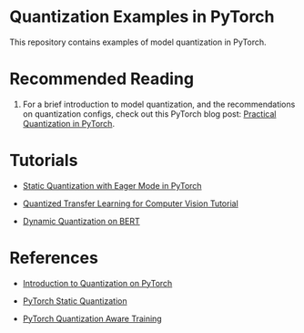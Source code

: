 # Quantization Examples in PyTorch

This repository contains examples of model quantization in PyTorch.

# Recommended Reading

1. For a brief introduction to model quantization, and the recommendations on quantization configs, check out this PyTorch blog post: [Practical Quantization in PyTorch](https://pytorch.org/blog/quantization-in-practice/).

# Tutorials

- [Static Quantization with Eager Mode in PyTorch](https://pytorch.org/tutorials/advanced/static_quantization_tutorial.html)

- [Quantized Transfer Learning for Computer Vision Tutorial](https://pytorch.org/tutorials/intermediate/quantized_transfer_learning_tutorial.html)

- [Dynamic Quantization on BERT](https://pytorch.org/tutorials/intermediate/dynamic_quantization_bert_tutorial.html)

# References

- [Introduction to Quantization on PyTorch](https://pytorch.org/blog/introduction-to-quantization-on-pytorch/#device-and-operator-support)

- [PyTorch Static Quantization](https://leimao.github.io/blog/PyTorch-Static-Quantization/)

- [PyTorch Quantization Aware Training](https://leimao.github.io/blog/PyTorch-Static-Quantization/)
